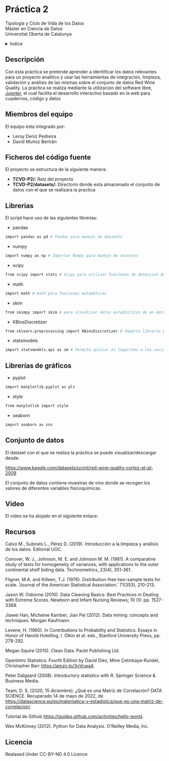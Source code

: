 # Práctica 2
Tipología y Ciclo de Vida de los Datos<br/>
Máster en Ciencia de Datos<br/>
Universitat Oberta de Catalunya <br/>

<!-- Tabla de contenidos -->
<details>
  <summary>Indice</summary>
  <ol>
    <li><a href="#Descripción">Descripción</a></li>
    <li><a href="#Miembros-del-equipo">Miembros del equipo</a></li>
    <li><a href="#Ficheros-del-código-fuente">Ficheros del código fuente</a></li>    
    <li><a href="#Librerias">Librerias</a></li>
    <li><a href="#Librerías-de-gráficos">Librerias de gráficos</a></li>
    <li><a href="#Conjunto-de-datos">Conjunto de datos</a></li>
    <li><a href="#Video">Video</a></li>
    <li><a href="#Recursos">Recursos</a></li>
    <li><a href="#Licencia">Licencia</a></li>
  </ol>
</details>

## Descripción
Con esta práctica se pretende aprender a identificar los datos relevantes para un proyecto analítico y usar las herramientas de integración, limpieza, validación 
y análisis de las mismas sobre el conjunto de datos Red Wine Quality.
La práctica se realiza mediante la utilización del software libre, [Jupyter](https://jupyter.org/), el cual facilita el desarrollo interactivo basado en la web para cuadernos, código y datos

## Miembros del equipo
El equipo esta integrado por: 
* Leroy Deniz Pedreira
* David Muñoz Bertrán

## Ficheros del código fuente
El proyecto se estructura de la siguiente manera: <br/>
* **TCVD-P2/:** Raíz del proyecto <br/>
* **TCVD-P2/datasets/:** Directorio donde esta almacenado el conjunto de datos con el que se realizara la practica <br/>

## Librerias
El script hace uso de las siguientes librerias:

 * pandas
  ```sh
  import pandas as pd # Pandas para manejo de datasets
  ```
 * numpy
  ```sh
  import numpy as np # Importar Numpy para manejo de vectores
  ```
 * scipy
  ```sh
  from scipy import stats # Scipy para utilizar funciones de detección de outliers
  ```
  * math
  ```sh
  import math # math para funciones matemáticas
  ```
  * skim
  ```sh
  from skimpy import skim # para visualizar datos estadísticos de un dataset
  ```
  * KBinsDiscretizer
  ```sh
  from sklearn.preprocessing import KBinsDiscretizer # Importa librería para discretizar usando k-Means
  ```
  * statsmodels
  ```sh
  import statsmodels.api as sm # Permite aplicar el logaritmo a las variables de cara a normalizar
  ```


## Librerías de gráficos
  * pyplot
  ```sh
  import matplotlib.pyplot as plt
  ```
  * style
  ```sh
  from matplotlib import style
  ```
 * seaborn
  ```sh
  import seaborn as sns
  ```

## Conjunto de datos
El dataset con el que se realiza la práctica se puede visualizar/descargar desde:

https://www.kaggle.com/datasets/uciml/red-wine-quality-cortez-et-al-2009

El conjunto de datos contiene muestras de vino donde se recogen los valores de diferentes variables fisicoquimicas.

## Video
El video se ha alojado en el siguiente enlace:


## Recursos
Calvo M., Subirats L., Pérez D. (2019). Introducción a la limpieza y análisis de los datos. Editorial UOC.

Conover, W. J., Johnson, M. E. and Johnson M. M. (1981). A comparative study of tests for homogeneity of variances, with applications to the outer continental shelf biding data. Technometrics, 23(4), 351-361.

Fligner, M.A. and Killeen, T.J. (1976). Distribution-free two-sample tests for scale. ‘Journal of the American Statistical Association.’ 71(353), 210-213.

Jason W. Osborne (2010). Data Cleaning Basics: Best Practices in Dealing with Extreme Scores. Newborn and Infant Nursing Reviews; 10 (1): pp. 1527-3369.

Jiawei Han, Micheine Kamber, Jian Pei (2012). Data mining: concepts and techniques. Morgan Kaufmann.

Levene, H. (1960). In Contributions to Probability and Statistics: Essays in Honor of Harold Hotelling, I. Olkin et al. eds., Stanford University Press, pp. 278-292.

Megan Squire (2015). Clean Data. Packt Publishing Ltd.

OpenIntro Statistics: Fourth Edition by David Diez, Mine Çetinkaya-Rundel, Christopher Barr https://amzn.to/3vVcwa4.

Peter Dalgaard (2008). Introductory statistics with R. Springer Science & Business Media.

Team, D. S. (2020, 15 diciembre). ¿Qué es una Matriz de Correlación? DATA SCIENCE. Recuperado 14 de mayo de 2022, de https://datascience.eu/es/matematica-y-estadistica/que-es-una-matriz-de-correlacion/

Tutorial de Github https://guides.github.com/activities/hello-world.

Wes McKinney (2012). Python for Data Analysis. O’Reilley Media, Inc.

## Licencia
Realased Under CC-BY-ND 4.0 Licence
